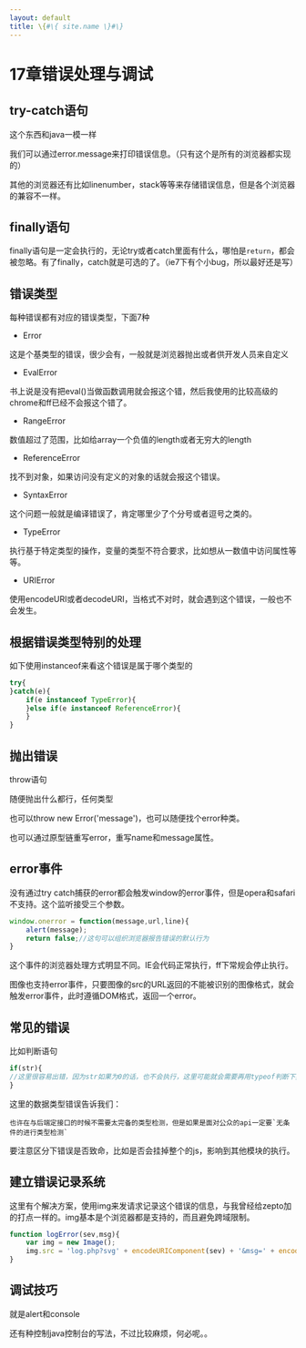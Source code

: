 ```yaml
---
layout: default
title: \{#\{ site.name \}#\}
---
```

# 17章错误处理与调试

## try-catch语句
这个东西和java一模一样

我们可以通过error.message来打印错误信息。（只有这个是所有的浏览器都实现的）

其他的浏览器还有比如linenumber，stack等等来存储错误信息，但是各个浏览器的兼容不一样。

## finally语句
finally语句是一定会执行的，无论try或者catch里面有什么，哪怕是`return`，都会被忽略。有了finally，catch就是可选的了。（ie7下有个小bug，所以最好还是写）

## 错误类型
每种错误都有对应的错误类型，下面7种

- Error

这是个基类型的错误，很少会有，一般就是浏览器抛出或者供开发人员来自定义

- EvalError

书上说是没有把eval()当做函数调用就会报这个错，然后我使用的比较高级的chrome和ff已经不会报这个错了。

- RangeError

数值超过了范围，比如给array一个负值的length或者无穷大的length

- ReferenceError

找不到对象，如果访问没有定义的对象的话就会报这个错误。

- SyntaxError

这个问题一般就是编译错误了，肯定哪里少了个分号或者逗号之类的。

- TypeError

执行基于特定类型的操作，变量的类型不符合要求，比如想从一数值中访问属性等等。

- URIError

使用encodeURI或者decodeURI，当格式不对时，就会遇到这个错误，一般也不会发生。

## 根据错误类型特别的处理
如下使用instanceof来看这个错误是属于哪个类型的

```javascript
try{
}catch(e){
    if(e instanceof TypeError){
    }else if(e instanceof ReferenceError){
    }
}
```

## 抛出错误
throw语句

随便抛出什么都行，任何类型

也可以throw new Error('message')，也可以随便找个error种类。

也可以通过原型链重写error，重写name和message属性。

## error事件
没有通过try catch捕获的error都会触发window的error事件，但是opera和safari不支持。这个监听接受三个参数。

```javascript
window.onerror = function(message,url,line){
    alert(message);
    return false;//这句可以组织浏览器报告错误的默认行为
}
```

这个事件的浏览器处理方式明显不同。IE会代码正常执行，ff下常规会停止执行。

图像也支持error事件，只要图像的src的URL返回的不能被识别的图像格式，就会触发error事件，此时遵循DOM格式，返回一个error。

## 常见的错误
比如判断语句

```javascript
if(str){
//这里很容易出错，因为str如果为0的话，也不会执行，这里可能就会需要再用typeof判断下类型
}
```

这里的数据类型错误告诉我们：

    也许在与后端定接口的时候不需要太完备的类型检测，但是如果是面对公众的api一定要`无条件的进行类型检测`

要注意区分下错误是否致命，比如是否会挂掉整个的js，影响到其他模块的执行。

## 建立错误记录系统
这里有个解决方案，使用img来发请求记录这个错误的信息，与我曾经给zepto加的打点一样的。img基本是个浏览器都是支持的，而且避免跨域限制。
```javascript
function logError(sev,msg){
    var img = new Image();
    img.src = 'log.php?svg' + encodeURIComponent(sev) + '&msg=' + encodeURIComponent(msg);
}
```

## 调试技巧
就是alert和console

还有种控制java控制台的写法，不过比较麻烦，何必呢。。
